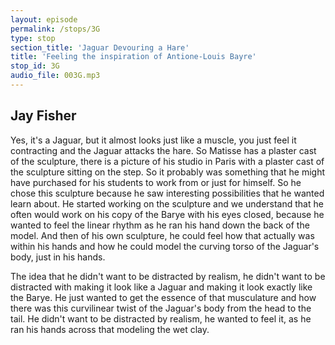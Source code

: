 ```yaml
---
layout: episode
permalink: /stops/3G
type: stop
section_title: 'Jaguar Devouring a Hare'
title: 'Feeling the inspiration of Antione-Louis Bayre'
stop_id: 3G
audio_file: 003G.mp3
---
```


## Jay Fisher

Yes, it's a Jaguar, but it almost looks just like a muscle, you just feel it contracting and the Jaguar attacks the hare.  So Matisse has a plaster cast of the sculpture, there is a picture of his studio in Paris with a plaster cast of the sculpture sitting on the step.  So it probably was something that he might have purchased for his students to work from or just for himself.  So he chose this sculpture because he saw interesting possibilities that he wanted learn about.  He started working on the sculpture and we understand that he often would work on his copy of the Barye with his eyes closed, because he wanted to feel the linear rhythm as he ran his hand down the back of the model.  And then of his own sculpture, he could feel how that actually was within his hands and how he could model the curving torso of the Jaguar's body, just in his hands.

The idea that he didn't want to be distracted by realism, he didn't want to be distracted with making it look like a Jaguar and making it look exactly like the Barye.  He just wanted to get the essence of that musculature and how there was this curvilinear twist of the Jaguar's body from the head to the tail.  He didn't want to be distracted by realism, he wanted to feel it, as he ran his hands across that modeling the wet clay.
